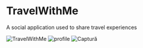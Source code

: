 # TravelWithMe

A social application used to share travel experiences 

![TravelWithMe](https://github.com/user-attachments/assets/e5c93517-b57d-4a98-ab82-031c80e0fba5)
![profile](https://github.com/user-attachments/assets/65152314-04c2-4209-9906-eef90eeb7314)
![Captură](https://github.com/user-attachments/assets/2302514a-33c3-4023-bf78-f54a1484d626)
